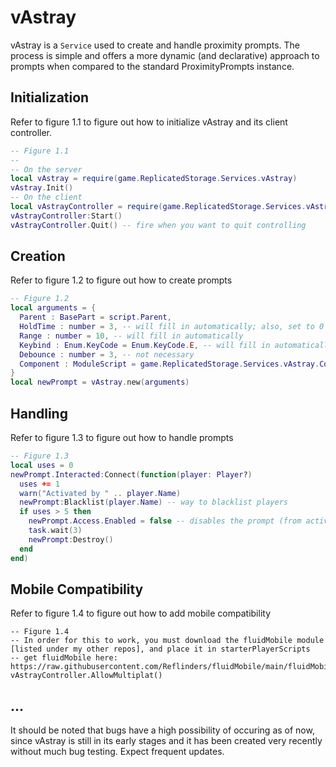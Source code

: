 # vAstray
vAstray is a `Service` used to create and handle proximity prompts. The process is simple and offers a more dynamic (and declarative) approach to prompts when compared to the standard ProximityPrompts instance.

## Initialization
Refer to figure 1.1 to figure out how to initialize vAstray and its client controller.
```lua
-- Figure 1.1
--
-- On the server
local vAstray = require(game.ReplicatedStorage.Services.vAstray)
vAstray.Init()
-- On the client
local vAstrayController = require(game.ReplicatedStorage.Services.vAstray.Controller)
vAstrayController:Start()
vAstrayController.Quit() -- fire when you want to quit controlling
```
## Creation
Refer to figure 1.2 to figure out how to create prompts
```lua
-- Figure 1.2
local arguments = {
  Parent : BasePart = script.Parent,
  HoldTime : number = 3, -- will fill in automatically; also, set to 0 in order for it to be insta-activated
  Range : number = 10, -- will fill in automatically
  Keybind : Enum.KeyCode = Enum.KeyCode.E, -- will fill in automatically
  Debounce : number = 3, -- not necessary
  Component : ModuleScript = game.ReplicatedStorage.Services.vAstray.Component -- not necessary. must be a moduleScript.
}
local newPrompt = vAstray.new(arguments)
```
## Handling
Refer to figure 1.3 to figure out how to handle prompts
```lua
-- Figure 1.3
local uses = 0
newPrompt.Interacted:Connect(function(player: Player?)
  uses += 1
  warn("Activated by " .. player.Name)
  newPrompt:Blacklist(player.Name) -- way to blacklist players
  if uses > 5 then
    newPrompt.Access.Enabled = false -- disables the prompt (from activation)
    task.wait(3)
    newPrompt:Destroy()
  end
end)
```
## Mobile Compatibility
Refer to figure 1.4 to figure out how to add mobile compatibility
```
-- Figure 1.4
-- In order for this to work, you must download the fluidMobile module [listed under my other repos], and place it in starterPlayerScripts
-- get fluidMobile here: https://raw.githubusercontent.com/Reflinders/fluidMobile/main/fluidMobile.lua
vAstrayController.AllowMultiplat()
```
## ...
It should be noted that bugs have a high possibility of occuring as of now, since vAstray is still in its early stages and it has been created very recently without much bug testing. Expect frequent updates.

